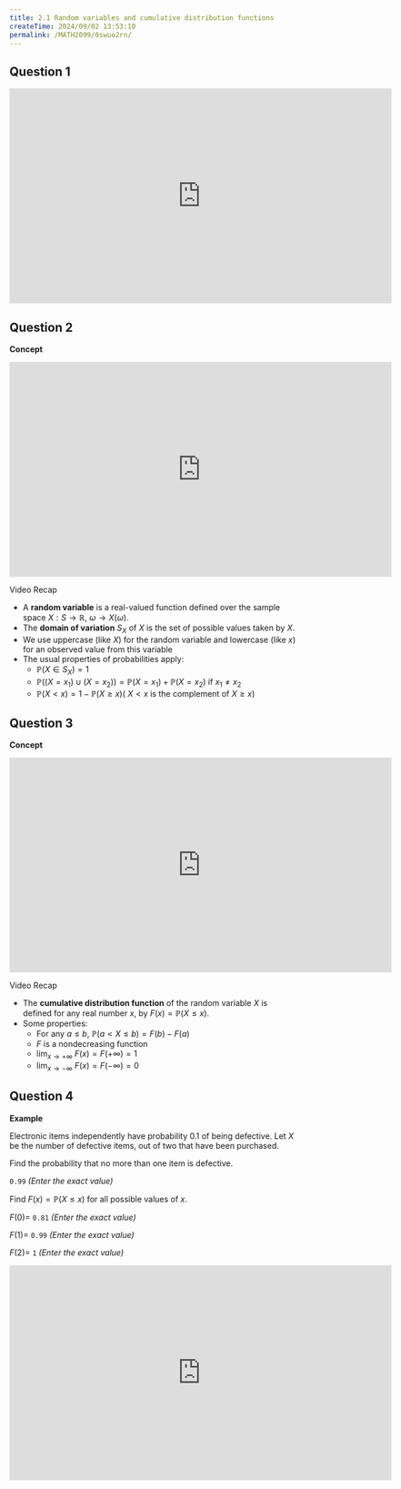 ```yaml
---
title: 2.1 Random variables and cumulative distribution functions
createTime: 2024/09/02 13:53:10
permalink: /MATH2099/0swuo2rn/
---
```


## Question 1

<div class="how_qb">

<iframe width="672" height="378" src="https://www.youtube.com/embed/upu8ibU3hYE" title="L2 01 Learning Outcomes" frameborder="0" allow="accelerometer; autoplay; clipboard-write; encrypted-media; gyroscope; picture-in-picture; web-share" referrerpolicy="strict-origin-when-cross-origin" allowfullscreen></iframe>

</div>

## Question 2

<div class="how_qb">

**Concept**

<iframe width="672" height="378" src="https://www.youtube.com/embed/2av_kA0YVw0" title="L2 02 Random Variables" frameborder="0" allow="accelerometer; autoplay; clipboard-write; encrypted-media; gyroscope; picture-in-picture; web-share" referrerpolicy="strict-origin-when-cross-origin" allowfullscreen></iframe>

Video Recap

- A **random variable** is a real-valued function defined over the sample space $X: S \to \mathbb{R}$, $\omega \to X(\omega)$.
- The **domain of variation** $S_X$ of $X$ is the set of possible values taken by $X$.
- We use uppercase (like $X$) for the random variable and lowercase (like $x$) for an observed value from this variable
- The usual properties of probabilities apply:
  - $\mathbb{P}(X \in S_X)=1$
  - $\mathbb{P}((X=x_1) \cup (X=x_2))=\mathbb{P}(X=x_1)+\mathbb{P}(X=x_2)$ if $x_1 \neq x_2$
  - $\mathbb{P}(X < x) = 1-\mathbb{P}(X \geq x)$( $X < x$ is the complement of $X \geq x$)

</div>

## Question 3

<div class="how_qb">

**Concept**

<iframe width="672" height="378" src="https://www.youtube.com/embed/Q2aXcZydgiw" title="L2 03 Cumulative Distribution Function" frameborder="0" allow="accelerometer; autoplay; clipboard-write; encrypted-media; gyroscope; picture-in-picture; web-share" referrerpolicy="strict-origin-when-cross-origin" allowfullscreen></iframe>

Video Recap

- The **cumulative distribution function** of the random variable $X$ is defined for any real number $x$, by $F(x)=\mathbb{P}(X \leq x)$.
- Some properties:
  - For any $a\leq b$, $\mathbb{P}(a < X \leq b)=F(b)-F(a)$
  - $F$ is a nondecreasing function
  - $\displaystyle\lim_{x\to +\infty}$ $F(x) = F(+\infty) = 1$
  - $\displaystyle\lim_{x\to -\infty}$ $F(x) = F(-\infty) = 0$

</div>

## Question 4

<div class="how_qb">

**Example**

Electronic items independently have probability $0.1$ of being defective. Let $X$ be the number of defective items, out of two that have been purchased.

Find the probability that no more than one item is defective.

 `0.99` *(Enter the exact value)*


Find $F(x) = \mathbb{P}(X \le x)$ for all possible values of $x$.

$F(0)=$ `0.81` *(Enter the exact value)*

$F(1)=$ `0.99` *(Enter the exact value)*

$F(2)=$ `1` *(Enter the exact value)*

<iframe width="672" height="378" src="https://www.youtube.com/embed/YTK0255IF0c" title="L2 04 CDF Example" frameborder="0" allow="accelerometer; autoplay; clipboard-write; encrypted-media; gyroscope; picture-in-picture; web-share" referrerpolicy="strict-origin-when-cross-origin" allowfullscreen></iframe>


</div>